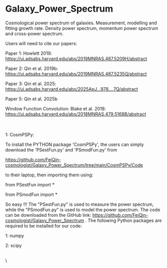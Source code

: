 # Galaxy_Power_Spectrum
Cosmological power spectrum of galaxies. Measurement, modelling and fitting growth rate. Density power spectrum, momentum power spectrum and cross-power spectrum.

Users will need to cite our papers:

Paper 1: Howlett 2019: https://ui.adsabs.harvard.edu/abs/2019MNRAS.487.5209H/abstract

Paper 2: Qin et al. 2019b: https://ui.adsabs.harvard.edu/abs/2019MNRAS.487.5235Q/abstract

Paper 3: Qin et al. 2025: https://ui.adsabs.harvard.edu/abs/2025ApJ...978....7Q/abstract

Paper 5: Qin et al. 2025b

Window Function Convolution: Blake et al. 2018: https://ui.adsabs.harvard.edu/abs/2018MNRAS.479.5168B/abstract

\
\
1: CosmPSPy: 

To install the PYTHON package 'CosmPSPy', the users can simply download the 'PSestFun.py' and 'PSmodFun.py' from 

https://github.com/FeiQin-cosmologist/Galaxy_Power_Spectrum/tree/main/CosmPSPy/Code 

to their laptop, then importing them using:

from PSestFun import *

from PSmodFun import *

So easy !!! The "PSestFun.py" is used to measure the power spectrum, while the "PSmodFun.py" is used to model the power spectrum. The code can be downloaded from the GitHub link: https://github.com/FeiQin-cosmologist/Galaxy_Power_Spectrum . The following Python packages are required to be installed for our code:

1: numpy

2: scipy 

\
\

